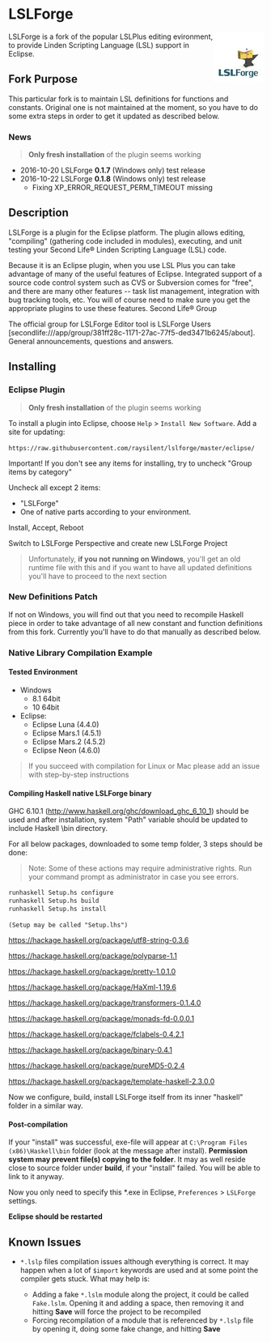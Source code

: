 # LSLForge

<img src="doc/logo100x100.jpg" align="right" width="100px" height="100px" margin="20px" padding="20px"/>

LSLForge is a fork of the popular LSLPlus editing evironment, to provide Linden Scripting Language (LSL) support in Eclipse.

## Fork Purpose

This particular fork is to maintain LSL definitions for functions and constants. Original one is not maintained at the moment, so you have to do some extra steps in order to get it updated as described below.

### News

> **Only fresh installation** of the plugin seems working

* 2016-10-20 LSLForge **0.1.7** (Windows only) test release
* 2016-10-22 LSLForge **0.1.8** (Windows only) test release
    * Fixing XP_ERROR_REQUEST_PERM_TIMEOUT missing

## Description

LSLForge is a plugin for the Eclipse platform. The plugin allows editing, "compiling" (gathering code included in modules), executing, and unit testing your Second Life® Linden Scripting Language (LSL) code.

Because it is an Eclipse plugin, when you use LSL Plus you can take advantage of many of the useful features of Eclipse. Integrated support of a source code control system such as CVS or Subversion comes for "free", and there are many other features -- task list management, integration with bug tracking tools, etc. You will of course need to make sure you get the appropriate plugins to use these features.
Second Life® Group

The official group for LSLForge Editor tool is LSLForge Users [secondlife:///app/group/381ff28c-1171-27ac-77f5-ded3471b6245/about]. General announcements, questions and answers.

## Installing

### Eclipse Plugin

> **Only fresh installation** of the plugin seems working

To install a plugin into Eclipse, choose ``Help`` > ``Install New Software``. Add a site for updating:

``https://raw.githubusercontent.com/raysilent/lslforge/master/eclipse/``

Important! If you don't see any items for installing, try to uncheck "Group items by category"

Uncheck all except 2 items:

* "LSLForge"
* One of native parts according to your environment. 

Install, Accept, Reboot

Switch to LSLForge Perspective and create new LSLForge Project 

> Unfortunately, **if you not running on Windows**, you'll get an old runtime file with this and if you want to have all updated definitions you'll have to proceed to the next section

### New Definitions Patch

If not on Windows, you will find out that you need to recompile Haskell piece in order to take advantage of all new constant and function definitions from this fork. Currently you'll have to do that manually as described below.

### Native Library Compilation Example

#### Tested Environment

* Windows 
    * 8.1 64bit
    * 10 64bit
* Eclipse:
    * Eclipse Luna (4.4.0)
    * Eclipse Mars.1 (4.5.1)
    * Eclipse Mars.2 (4.5.2)
    * Eclipse Neon (4.6.0)

> If you succeed with compilation for Linux or Mac please add an issue with step-by-step instructions

#### Compiling Haskell native LSLForge binary

GHC 6.10.1 (http://www.haskell.org/ghc/download_ghc_6_10_1) should be used and after installation, system "Path" variable should be updated to include Haskell \bin directory.

For all below packages, downloaded to some temp folder, 3 steps should be done:

> Note: Some of these actions may require administrative rights. Run your command prompt as administrator in case you see errors.

```
runhaskell Setup.hs configure
runhaskell Setup.hs build
runhaskell Setup.hs install

(Setup may be called "Setup.lhs")

```

https://hackage.haskell.org/package/utf8-string-0.3.6

https://hackage.haskell.org/package/polyparse-1.1

https://hackage.haskell.org/package/pretty-1.0.1.0

https://hackage.haskell.org/package/HaXml-1.19.6

https://hackage.haskell.org/package/transformers-0.1.4.0

https://hackage.haskell.org/package/monads-fd-0.0.0.1

https://hackage.haskell.org/package/fclabels-0.4.2.1

https://hackage.haskell.org/package/binary-0.4.1

https://hackage.haskell.org/package/pureMD5-0.2.4

https://hackage.haskell.org/package/template-haskell-2.3.0.0

Now we configure, build, install LSLForge itself from its inner "haskell" folder in a similar way.

#### Post-compilation

If your "install" was successful, exe-file will appear at ``C:\Program Files (x86)\Haskell\bin`` folder (look at the message after install). **Permission system may prevent file(s) copying to the folder**. It may as well reside close to source folder under **build**, if your "install" failed. You will be able to link to it anyway.

Now you only need to specify this *.exe in Eclipse, ``Preferences`` > ``LSLForge`` settings.

**Eclipse should be restarted**

## Known Issues

* ``*.lslp`` files compilation issues although everything is correct. It may happen when a lot of ``$import`` keywords are used and at some point the compiler gets stuck. What may help is:

    * Adding a fake ``*.lslm`` module along the project, it could be called ``Fake.lslm``. Opening it and adding a space, then removing it and hitting **Save** will force the project to be recompiled
    * Forcing recompilation of a module that is referenced by ``*.lslp`` file by opening it, doing some fake change, and hitting **Save**



